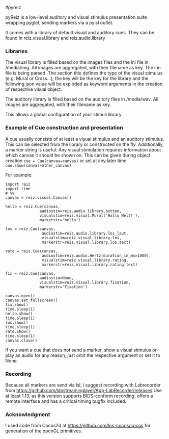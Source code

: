 #pyreiz

pyReiz is a low-level auditory and visual stimulus presentation suite wrapping
pyglet, sending markers via a pylsl outlet.

It comes with a library of default visual and auditory cues. They can be found in
reiz.visual.library and reiz.audio.library

### Libraries

The visual library is filled based on the images files and the ini file in /media/img.
All images are aggregated, with their filename as key. The ini-file is being 
parsed. The section title defines the type of the visual stimulus (e.g. Mural or Cross...), the key will be the key for the library and the following json value
will be exploded as keyword arguments in the creation of respective visual object.


The auditory library is filled based on the auditory files in /media/wav. All images are aggregated, with their filename as key.

This allows a global configuration of your stimuli library.

### Example of Cue construction and presentation

A cue usually consists of at least a visual stimulus and an auditory stimulus. This can be selected from the library or constructed on the fly. Additionally, a marker string is useful. Any visual stimulation requires information about which canvas it should be shown on. This can be given during object creation ```cue = Cue(canvas=canvas)``` or set at any later time ```cue.show(canvas=other_canvas)```

For example:

```
import reiz
import time
# %%
canvas = reiz.visual.Canvas()

hello = reiz.Cue(canvas, 
               audiostim=reiz.audio.library.button,
               visualstim=reiz.visual.Mural('Hallo Welt!'),
               markerstr='hello')

los = reiz.Cue(canvas, 
                audiostim=reiz.audio.library.los_laut,
                visualstim=reiz.visual.library.los,
                markerstr=reiz.visual.library.los.text)

rate = reiz.Cue(canvas, 
                audiostim=reiz.audio.Hertz(duration_in_ms=1000),
                visualstim=reiz.visual.library.rating,
                markerstr=reiz.visual.library.rating.text)

fix = reiz.Cue(canvas,
               audiostim=None,
               visualstim=reiz.visual.library.fixation,
               markerstr='Fixation')

canvas.open()
canvas.set_fullscreen()
fix.show()
time.sleep(1)
hello.show()
time.sleep(1)
los.show()
time.sleep(1)
rate.show()
time.sleep(1)
canvas.close()

```

If you want a cue that does not send a marker, show a visual stimulus or play 
an audio for any reason, just omit the respective argument or set it to None.

### Recording

Because all markers are send via lsl, i suggest recording with Labrecorder from
https://github.com/labstreaminglayer/App-LabRecorder/releases Use at least 1.13,
as this version supports BIDS-conform recording, offers a remote interface and
has a critical timing bugfix included.

### Acknowledgment

I used code from Cocos2d at https://github.com/los-cocos/cocos for generation
of the openGL primitives. 


